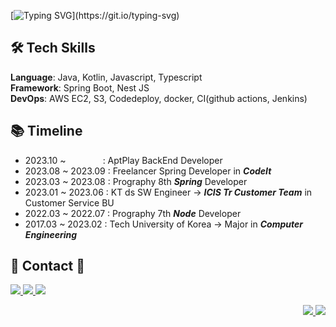 [![Typing SVG](https://readme-typing-svg.demolab.com/?lines="The+computer+doesn't+lie";"컴퓨터는+거짓말을+하지+않는다고!")](https://git.io/typing-svg)
  
## 🛠 Tech Skills 

**Language**: Java, Kotlin, Javascript, Typescript
<br>
**Framework**: Spring Boot, Nest JS
<br>
**DevOps**: AWS EC2, S3, Codedeploy, docker, CI(github actions, Jenkins)


## 📚 Timeline
- 2023.10 ~ &nbsp; &nbsp;  &nbsp;  &nbsp;  &nbsp; &nbsp; &nbsp; : AptPlay BackEnd Developer
- 2023.08 ~ 2023.09 : Freelancer Spring Developer in **_CodeIt_**
- 2023.03 ~ 2023.08 : Prography 8th **_Spring_** Developer
- 2023.01 ~ 2023.06 : KT ds SW Engineer → **_ICIS Tr Customer Team_** in Customer Service BU
- 2022.03 ~ 2022.07 : Prography 7th **_Node_** Developer
- 2017.03 ~ 2023.02 : Tech University of Korea → Major in **_Computer Engineering_**

<!-- &nbsp; &nbsp;  &nbsp;  &nbsp;  &nbsp; &nbsp; &nbsp; -->
  
  
## 📩 Contact 📩 

<a href="mailto:kohyunsuk98@gmail.com" target="_blank"><img src="https://img.shields.io/badge/gmail-FFFFFF?style=for-the-badge&logo=Gmail&logoColor=red">
<a href="https://kortfolio.notion.site/KORTFOLIO-d61c0eff411f4fefa60626377c3994c9" target="_blank"><img src="https://img.shields.io/badge/notion-FFFFFF?style=for-the-badge&logo=notion&logoColor=black">
<a href="https://www.instagram.com/__komment/" target="_blank"><img src="https://img.shields.io/badge/INSTAGRAM-FFFFFF?style=for-the-badge&logo=instagram&logoColor=red">
<div align='right'>
  <img src='http://mazassumnida.wtf/api/mini/generate_badge?boj=gustjr9402'>
  <a href="https://hits.seeyoufarm.com"><img src="https://hits.seeyoufarm.com/api/count/incr/badge.svg?url=https%3A%2F%2Fgithub.com%2Flcomment&count_bg=%2379C83D&title_bg=%23555555&icon=&icon_color=%23E7E7E7&title=hits&edge_flat=false"/></a>
</div>

